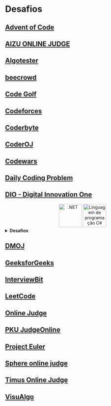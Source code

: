 # Desafios

## [Advent of Code](https://adventofcode.com/)
## [AIZU ONLINE JUDGE](https://judge.u-aizu.ac.jp/)
## [Algotester](https://algotester.com/)
## [beecrowd](https://beecrowd.com/)
## [Code Golf](https://code.golf/)
## [Codeforces](https://codeforces.com/)
## [Coderbyte](https://coderbyte.com/)
## [CoderOJ](https://coderoj.com/)
## [Codewars](https://www.codewars.com/)
## [Daily Coding Problem](https://www.dailycodingproblem.com/)
## [DIO - Digital Innovation One](https://www.dio.me/)

<div align="center">
  <img src="https://www.vectorlogo.zone/logos/dotnet/dotnet-official.svg" width="75" alt=".NET"/>
  <img src="https://cdn.jsdelivr.net/gh/devicons/devicon/icons/csharp/csharp-original.svg" width="75" alt="Linguagem de programação C#"/>
</div>

<details>
  <summary><strong>Desafios</strong></summary>

| Desafio .NET | Linguagem | Status |
| :-: | :-: | :-: |
| Avaliando o Desempenho Anual dos Funcionários | C# | ✔️ |
| Calculando a Folha de Pagamento | C# | ✔️ |
| Construindo um sistema de hospedagem de um hotel | C# | ✔️ |
| Construindo um sistema para um estacionamento | C# | ✔️ |
| Criando um Sistema e Abstraindo um Celular com POO | C# | ✔️ |
| Desafios Basicos de C# | C# | ✔️ |
| Desafios Intermediários C# I | C# | ✔️ |
| Explorando Análise de Recursos Humanos com Desafios de Código | C# | ✔️ |
| Montando Consultas Relacionais no SQL Server | SQL | ✔️ |


| Desafio Python | Linguagem | Status |
| :-: | :-: | :-: |
| Resolvendo Códigos em Python com o Github Copilot | Python | ✔️ |

</details>

## [DMOJ](https://dmoj.ca/)
## [GeeksforGeeks](https://www.geeksforgeeks.org/)
## [InterviewBit](https://www.interviewbit.com/)
## [LeetCode](https://leetcode.com/)
## [Online Judge](https://onlinejudge.org/)
## [PKU JudgeOnline](http://poj.org/)
## [Project Euler](https://projecteuler.net/)
## [Sphere online judge](https://www.spoj.com/)
## [Timus Online Judge](https://acm.timus.ru/)
## [VisuAlgo](https://visualgo.net/)

